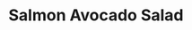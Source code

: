 ---
id: 52960
title: Salmon Avocado Salad
instructions: "Season the salmon, then rub with oil. Mix the dressing ingredients together. Halve, stone, peel and slice the avocados. Halve and quarter the cucumber lengthways, then cut into slices. Divide salad, avocado and cucumber between four plates, then drizzle with half the dressing.\r\n\r\nHeat a non-stick pan. Add the salmon and fry for 3-4 mins on each side until crisp but still moist inside. Put a salmon fillet on top of each salad and drizzle over the remaining dressing. Serve warm."
thumbnail: https://www.themealdb.com/images/media/meals/1549542994.jpg
tags: ["Paleo","Keto","LowCarbs","Salad","Alcoholic","Halloween"]
---